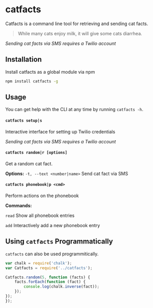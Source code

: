 # catfacts

Catfacts is a command line tool for retrieving and sending cat facts.

> While many cats enjoy milk, it will give some cats diarrhea.

*Sending cat facts via SMS requires a Twilio account*

## Installation

Install catfacts as a global module via npm

```bash
npm install catfacts -g
```

## Usage

You can get help with the CLI at any time by running `catfacts -h`.

#### `catfacts setup|s`

Interactive interface for setting up Twilio credentials

*Sending cat facts via SMS requires a Twilio account*

#### `catfacts random|r [options]`

Get a random cat fact.

**Options:**
`-t, --text <number|name>` Send cat fact via SMS

#### `catfacts phonebook|p <cmd>`

Perform actions on the phonebook

**Commands:**

`read` Show all phonebook entries

`add` Interactively add a new phonebook entry

## Using `catfacts` Programmatically

`catfacts` can also be used programmitically.

```js
var chalk = require('chalk');
var Catfacts = require('../catfacts');

Catfacts.random(5, function (facts) {
    facts.forEach(function (fact) {
        console.log(chalk.inverse(fact));
    });
});
});
```
